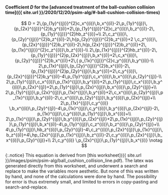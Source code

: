 ---
---

#### Coefficient $D$ for the [advanced treatment of the ball-cushion collision time]({{ site.url }}/2020/12/20/psim-alg/#-ball-cushion-collision-times)

$$
D = 2\,{p_{1y}^{(j)}}^{2}c_x^{(i)}\,b_x^{(i)}-2\,p_{1y}^{(j)}\,{p_{2x}^{(j)}}^{2}b_y^{(i)}+2\,{p_{1y}^{(j)}}^{2}c_z^{(i)}\,b_z^{(i)}-2\,{p_{1y}^{(j)}}^{2}hb_z^{(i)}+\\
2\,c_z^{(i)}\,{p_{2y}^{(j)}}^{2}b_z^{(i)}-2\,h{p_{2y}^{(j)}}^{2}b_z^{(i)}+2 \,c_z^{(i)}\,{p_{2x}^{(j)}}^{2}b_z^{(i)}-2\,h{p_{2x}^{(j)}}^{2}b_z^{(i)}+2\,{p_{1x}^{(j)}}^{2}c_z^{(i)}\,b_z^{(i)}-\\
2\,{p_{1x}^{(j)}}^{2}hb_z^{(i)}-2\,{p_{1y}^{(j)}}^{2}p_{2x}^{(j)}\,b_x^{(i)}+2\,c_x^{(i)}\,{p_{2y}^{(j)}}^{2}b_x^{(i)}+2\,{ p_{1x}^{(j)}}^{2}c_y^{(i)}\,b_y^{(i)}-\\
2\,p_{1x}^{(j)}\,{p_{2y}^{(j)}}^{2}b_x^{(i)}-2\,{p_{1x}^{(j)}}^{2}p_{2y}^{(j)}\,b_y^{(i)}+2\,c_y^{(i)}\,{p_{2x}^{(j)}}^{2}b_y^{(i)}-4\,p_{1y}^{(j)}\,c_x^{(i)}\,b_x^{(i)}\,p_{2y}^{(j)}-\\
2\,p_{1y}^{(j)}\,c_x^{(i)}\,p_{1x}^{(j)}\,b_y^{(i)}+2\,p_{1y}^{(j)}\,c_x^{(i)}\,b_y^{(i)}\,p_{2x}^{(j)}+2\,p_{1y}^{(j)}\,p_{2x}^{(j)}\,b_x^{(i)}\,p_{2y}^{(j)}+\\
2\,p_{1y}^{(j)}\,p_{2x}^{(j)}\,p_{1x}^{(j)}\,b_y^{(i)}+2\,c_x^{(i)}\,p_{2y}^{(j)}\,p_{1x}^{(j)}\,b_y^{(i)}-2\,c_x^{(i)}\,p_{2y}^{(j)}\,b_y^{(i)}\,p_{2x}^{(j)}+\\
2\,p_{1x}^{(j)}\,c_y^{(i)} \,b_x^{(i)}\,p_{2y}^{(j)}-4\,p_{1x}^{(j)}\,c_y^{(i)}\,b_y^{(i)}\,p_{2x}^{(j)}-2\, p_{1x}^{(j)}\,c_y^{(i)}\,p_{1y}^{(j)}\,b_x^{(i)}+\\
2\,p_{1x}^{(j)}\,p_{2y}^{(j)}\,b_y^{(i)}\,p_{2x}^{(j)}+2\,p_{1x}^{(j)}\,p_{2y}^{(j)}\,p_{1y}^{(j)}\,b_x^{(i)}-4\,p_{1y}^{(j)}\,c_z^{(i)}\,b_z^{(i)}\,p_{2y}^{(j)}+\\
4\,p_{1y}^{(j)}\,hb_z^{(i)}\,p_{2y}^{(j)}-4\,c_z^{(i)}\,p_{2x}^{(j)}\,p_{1x}^{(j)}\,b_z^{(i)}+4\,hp_{2x}^{(j)}\,p_{1x}^{(j)}\,b_z^{(i)}-2\,c_y^{(i)}\,p_{2x}^{(j)}\,b_x^{(i)}\,p_{2y}^{(j)}+\\
2\,c_y^{(i)} \,p_{2x}^{(j)}\,p_{1y}^{(j)}\,b_x^{(i)}
\notag
$$

{:.notice}
This equation is derived from [this worksheet]({{ site.url
}}/images/psim/psim-alg/ball_cushion_collision_line.pdf). The latex was generated directly from this
worksheet, and underwent a search and replace to make the variables more aesthetic. But none of this
was written by hand, and none of the calculations were done by hand. The possibility for error is
thus extremely small, and limited to errors in copy-pasting and search-and-replace.
